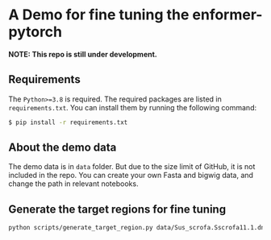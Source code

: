 # A Demo for fine tuning the enformer-pytorch

**NOTE: This repo is still under development.**

## Requirements

The `Python>=3.8` is required. The required packages are listed in `requirements.txt`. You can install them by running the following command:

```bash
$ pip install -r requirements.txt
```

## About the demo data

The demo data is in `data` folder. But due to the size limit of GitHub,
it is not included in the repo.
You can create your own Fasta and bigwig data,
and change the path in relevant notebooks.


## Generate the target regions for fine tuning

```bash
python scripts/generate_target_region.py data/Sus_scrofa.Sscrofa11.1.dna.toplevel.chr.fa data/target_regions.bed --block_size=98304 --limit_chroms="['chr1']"
```

